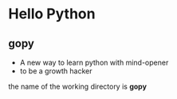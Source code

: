 #  Hello Python

## gopy ##

- A new way to learn python with mind-opener 
- to be a growth hacker

the name of the working directory is **gopy**